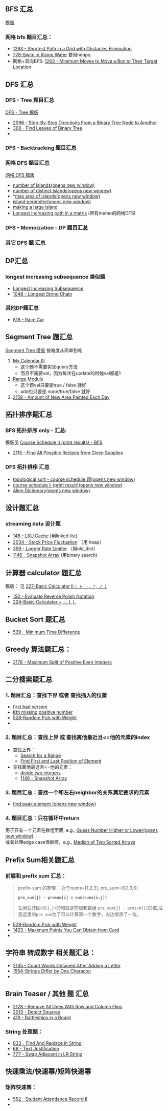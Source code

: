 ## BFS 汇总
[模版](https://emmableu.github.io/blog/pages/8b354b)
### 网格 bfs 题目汇总：
- [1293 - Shortest Path in a Grid with Obstacles Elimination](https://emmableu.github.io/blog/pages/0128c7/)
- [778-Swim in Rising Water](https://emmableu.github.io/blog/pages/c2e0c3/) 要用heapq
- 网格+双向BFS: [1263 - Minimum Moves to Move a Box to Their Target Location](https://emmableu.github.io/blog/pages/7322b2)


## DFS 汇总
### DFS - Tree 题目汇总 
[DFS - Tree 模版](https://emmableu.github.io/blog/pages/17c463/)
- [2096 - Step-By-Step Directions From a Binary Tree Node to Another](https://emmableu.github.io/blog/pages/3f3a6a/)
- [366 - Find Leaves of Binary Tree](https://emmableu.github.io/blog/pages/e75aac/)
- 

### DFS - Backtracking 题目汇总


### 网格 DFS  题目汇总
[网格 DFS 模版](https://emmableu.github.io/blog/pages/e9f824/)
-   [number of islands(opens new window)](https://emmableu.github.io/blog/pages/77d28f/#description)
-   [number of distinct islands(opens new window)](https://emmableu.github.io/blog/pages/dd6a57/)
-   *[max area of islands(opens new window)](https://emmableu.github.io/blog/pages/9a6733)
-   [island perimeter(opens new window)](https://emmableu.github.io/blog/pages/3ef2f1)
-   [making a large island](https://emmableu.github.io/blog/pages/8b95a1)
- [Longest increasing path in a matrix](https://emmableu.github.io/blog/pages/d83877/#solution-dfs-memoization) (带有memo的网格DFS)

### DFS - Memoization - DP 题目汇总

### 其它 DFS 题 汇总


## DP汇总
### longest increasing subsequence 类似题
- [Longest Increasing Subsequence](https://emmableu.github.io/blog/pages/84954c/)
- [1048 - Longest String Chain](https://emmableu.github.io/blog/pages/b5536f/)





### 其他DP题汇总
- [818 - Race Car](https://emmableu.github.io/blog/pages/7f1f73/)





## Segment Tree 题汇总
[Segment Tree 模版](https://emmableu.github.io/blog/pages/3b3afb)
按难度从简单到难
1. [My Calendar III](https://emmableu.github.io/blog/pages/060d0d)
	- 这个题不需要实现query方法
	- 而且不需要val，因为每次在update的时候val都是1
2. [Range Module](https://emmableu.github.io/blog/pages/583d16/)
	- 这个题val只要是true / false 就好
	- add也只要是 none/true/false 就好
3. [2158 - Amount of New Area Painted Each Day](https://emmableu.github.io/blog/pages/bb1451/)



## 拓扑排序题汇总

### BFS 拓扑排序 only - 汇总:
模版见 [Course Schedule II (print results) - BFS](https://emmableu.github.io/blog/pages/16db16/#%E8%A7%A3%E9%A2%98%E6%80%9D%E8%B7%AF)
- [2115 - Find All Possible Recipes from Given Supplies](https://emmableu.github.io/blog/pages/c7fa6e)

### DFS 拓扑排序 汇总
-   [topological sort - course schedule 题(opens new window)](https://emmableu.github.io/blog/pages/e4e0f5)
-   [course schedule ii (print result)(opens new window)](https://emmableu.github.io/blog/pages/16db16/#description)
-   [Alien Dictionary(opens new window)](https://emmableu.github.io/blog/pages/543ced/)


## 设计题汇总
### streaming data 设计题
- [146 - LRU Cache](https://emmableu.github.io/blog/pages/leetcode146/#description) (用linked list)
- [2034 - Stock Price Fluctuation](https://emmableu.github.io/blog/pages/f9b942) （用 heap）
- [359 - Logger Rate Limiter](https://emmableu.github.io/blog/pages/69e433) （用old_dict）
- [1146 - Snapshot Array](https://emmableu.github.io/blog/pages/890177/) (用binary search)




## 计算器 calculator 题汇总
模版： 见 [227-Basic Calculator II `( +, -, *, / )`](https://emmableu.github.io/blog/pages/bdb484/)

- [150 - Evaluate Reverse Polish Notation](https://emmableu.github.io/blog/pages/d5c045/)
- [224-Basic Calculator +, -, (, ),](https://emmableu.github.io/blog/pages/ff6417/)


##  Bucket Sort 题汇总
- [539 - Minimum Time Difference](https://emmableu.github.io/blog/pages/14d988)




## Greedy 算法题汇总：
- [2178 - Maximum Split of Positive Even Integers](https://emmableu.github.io/blog/pages/6e8a09)


## 二分搜索题汇总
### 1. 题目汇总：查找下界 或者 查找插入的位置
- [first bad version](https://emmableu.github.io/blog/pages/leetcode278/)
- [Kth missing positive number](https://emmableu.github.io/blog/pages/leetcode1539)
- [528-Random Pick with Weight](https://emmableu.github.io/blog/pages/f1384b/)
- 

### 2. 题目汇总：查找上界 或 查找离他最近且<=他的元素的index
-   查找上界：
	- [Search for a Range](https://leetcode.com/problems/search-for-a-range/)
	- [Find First and Last Position of Element](https://emmableu.github.io/blog/pages/fd77d2)
-   查找离他最近且<=他的元素：
	- [divide two integers](https://emmableu.github.io/blog/pages/489c53/)
	- [1146 - Snapshot Array](https://emmableu.github.io/blog/pages/890177/)

### 3. 题目汇总：查找一个和左右neighbor的关系满足要求的元素
- [find peak element (opens new window)](https://emmableu.github.io/blog/pages/99ea43/)
### 4. 题目汇总：只在循环中return
用于只有一个元素在数组里面, e.g., [Guess Number Higher or Lower(opens new window)](https://leetcode.com/problems/guess-number-higher-or-lower/)  
或者处理edge case很麻烦，e.g., [Median of Two Sorted Arrays](https://emmableu.github.io/blog/pages/ca1b6d/)



## Prefix Sum相关题汇总
###  前缀和 prefix sum 汇总：
> prefix-sum 的定理： 对于nums=[1,2,3], pre_sum=[0,1,3,6]
>
>**`pre_sum[j] - presum[i] = sum(nums[i:j])`**  
>
>左闭右开区间`[i,j)`的和就是前缀和数组 `pre_sum[j] - presum[i]`的值,注意这里的`pre_sum`为了可以计算第一个数字，左边增添了一位。  

- [528-Random Pick with Weight](https://emmableu.github.io/blog/pages/f1384b/)
- [1423 - Maximum Points You Can Obtain from Card](https://emmableu.github.io/blog/pages/13d513/)
- 


## 字符串 转成数字 相关题汇总：
- [2135 - Count Words Obtained After Adding a Letter](https://emmableu.github.io/blog/pages/fd7440/)
- [1554-Strings Differ by One Character](https://emmableu.github.io/blog/pages/fef728)
- 


## Brain Teaser / 其他 题 汇总
- [2128 - Remove All Ones With Row and Column Flips](https://emmableu.github.io/blog/pages/5509cb/)
- [2013 - Detect Squares](https://emmableu.github.io/blog/pages/ebc929)
- [419 - Battleships in a Board](https://emmableu.github.io/blog/pages/82b8ef)

### String 处理题：
- [833 - Find And Replace in String](https://emmableu.github.io/blog/pages/d15ad7)
- [68 - Text Justification](https://emmableu.github.io/blog/pages/f43aaa/)
- [777 - Swap Adjacent in LR String](https://emmableu.github.io/blog/pages/5e77dc/)


## 快速乘法/快速幂/矩阵快速幂
### 矩阵快速幂： 
- [552 - Student Attendance Record II](https://emmableu.github.io/blog/pages/ae5627)
- 

